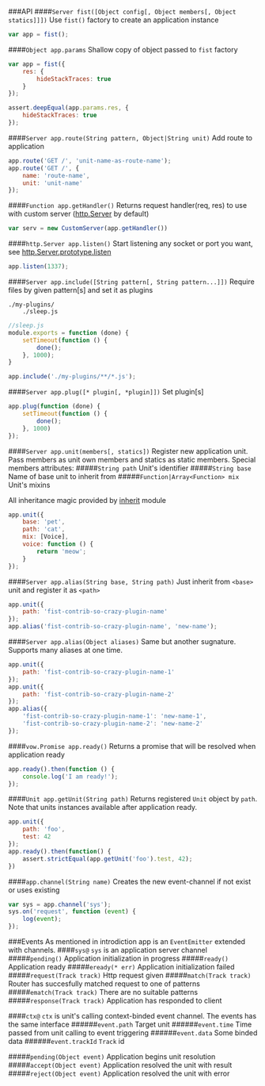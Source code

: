 ###API
####```Server fist([Object config[, Object members[, Object statics]]])```
Use ```fist()``` factory to create an application instance
```js
var app = fist();
```
####```Object app.params```
Shallow copy of object passed to ```fist``` factory
```js
var app = fist({
    res: {
        hideStackTraces: true
    }
});

assert.deepEqual(app.params.res, {
    hideStackTraces: true
});
```
####```Server app.route(String pattern, Object|String unit)```
Add route to application
```js
app.route('GET /', 'unit-name-as-route-name');
app.route('GET /', {
    name: 'route-name',
    unit: 'unit-name'
});
```
####```Function app.getHandler()```
Returns request handler(req, res) to use with custom server ([http.Server](http://nodejs.org/api/http.html#http_class_http_server) by default)
```js
var serv = new CustomServer(app.getHandler())
```
####```http.Server app.listen()```
Start listening any socket or port you want, see [http.Server.prototype.listen](http://nodejs.org/api/http.html#http_server_listen_port_hostname_backlog_callback)
```js
app.listen(1337);
```
####```Server app.include([String pattern[, String pattern...]])```
Require files by given pattern[s] and set it as plugins
```
./my-plugins/
    ./sleep.js
```

```js
//sleep.js
module.exports = function (done) {
    setTimeout(function () {
        done();
    }, 1000);
}
```
```js
app.include('./my-plugins/**/*.js');
```
####```Server app.plug([* plugin[, *plugin]])```
Set plugin[s]
```js
app.plug(function (done) {
    setTimeout(function () {
        done();
    }, 1000)
});
```
####```Server app.unit(members[, statics])```
Register new application unit. Pass members as unit own members and statics as static members.
Special members attributes:
#####```String path```
Unit's identifier
#####```String base```
Name of base unit to inherit from
#####```Function|Array<Function> mix```
Unit's mixins

All inheritance magic provided by [inherit](https://www.npmjs.org/package/inherit) module
```js
app.unit({
    base: 'pet',
    path: 'cat',
    mix: [Voice],
    voice: function () {
        return 'meow';
    }
});

```
####```Server app.alias(String base, String path)```
Just inherit from ```<base>``` unit and register it as ```<path>```
```js
app.unit({
    path: 'fist-contrib-so-crazy-plugin-name'
});
app.alias('fist-contrib-so-crazy-plugin-name', 'new-name');
```
####```Server app.alias(Object aliases)```
Same but another sugnature. Supports many aliases at one time.
```js
app.unit({
    path: 'fist-contrib-so-crazy-plugin-name-1'
});
app.unit({
    path: 'fist-contrib-so-crazy-plugin-name-2'
});
app.alias({
    'fist-contrib-so-crazy-plugin-name-1': 'new-name-1',
    'fist-contrib-so-crazy-plugin-name-2': 'new-name-2'
});
```
####```vow.Promise app.ready()```
Returns a promise that will be resolved when application ready
```js
app.ready().then(function () {
    console.log('I am ready!');
});
```
####```Unit app.getUnit(String path)```
Returns registered ```Unit``` object by ```path```. Note that units instances available after application ready.
```js
app.unit({
    path: 'foo',
    test: 42
});
app.ready().then(function() {
    assert.strictEqual(app.getUnit('foo').test, 42);
})
```
####```app.channel(String name)```
Creates the new event-channel if not exist or uses existing
```js
var sys = app.channel('sys');
sys.on('request', function (event) {
    log(event);
});
```
###Events
As mentioned in introdiction app is an ```EventEmitter``` extended with channels.
####```sys@```
```sys``` is an application server channel
#####```pending()```
Application initialization in progress
#####```ready()```
Application ready
#####```eready(* err)```
Application initialization failed
#####```request(Track track)```
Http request given
#####```match(Track track)```
Router has succesfully matched request to one of patterns
#####```ematch(Track track)```
There are no suitable patterns
#####```response(Track track)```
Application has responded to client

####```ctx@```
```ctx``` is unit's calling context-binded event channel. The events has the same interface
######```event.path```
Target unit
######```event.time```
Time passed from unit calling to event triggering
######```event.data```
Some binded data
######```event.trackId```
```Track``` id

#####```pending(Object event)```
Application begins unit resolution
#####```accept(Object event)```
Application resolved the unit with result
#####```reject(Object event)```
Application resolved the unit with error

